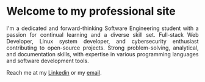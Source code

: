 # Welcome to my professional site

<p align='justify'>
I'm a dedicated and forward-thinking Software Engineering student with a passion for continual learning and a diverse skill set. Full-stack Web Developer, Linux system developer, and cybersecurity enthusiast contributing to open-source projects. Strong problem-solving, analytical, and documentation skills, with expertise in various programming languages and software development tools.</p>

Reach me at my <a href='https://www.linkedin.com/in/rodolfo-neves-937324158/' target='_blank'>Linkedin</a> or my <a href="mailto:dev_developer@outlook.com">email</a>.
